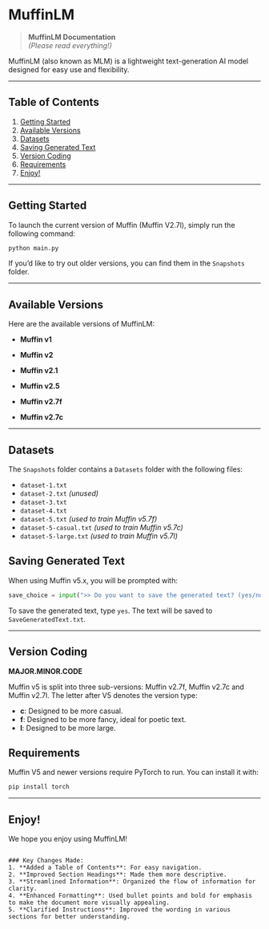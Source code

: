 # MuffinLM

> **MuffinLM Documentation**  
> *(Please read everything!)*

MuffinLM (also known as MLM) is a lightweight text-generation AI model designed for easy use and flexibility.

---

## Table of Contents

1. [Getting Started](#getting-started)
2. [Available Versions](#available-versions)
3. [Datasets](#datasets)
4. [Saving Generated Text](#saving-generated-text)
5. [Version Coding](#version-coding)
6. [Requirements](#requirements)
7. [Enjoy!](#enjoy)

---

## Getting Started

To launch the current version of Muffin (Muffin V2.7l), simply run the following command:

```bash
python main.py
```

If you’d like to try out older versions, you can find them in the `Snapshots` folder.

---

## Available Versions

Here are the available versions of MuffinLM:

- **Muffin v1** 

- **Muffin v2**

- **Muffin v2.1** 

- **Muffin v2.5** 

- **Muffin v2.7f** 

- **Muffin v2.7c**

---

## Datasets

The `Snapshots` folder contains a `Datasets` folder with the following files:

- `dataset-1.txt`
- `dataset-2.txt` *(unused)*
- `dataset-3.txt`
- `dataset-4.txt`
- `dataset-5.txt` *(used to train Muffin v5.7f)*
- `dataset-5-casual.txt` *(used to train Muffin v5.7c)*
- `dataset-5-large.txt` *(used to train Muffin v5.7l)*

## Saving Generated Text

When using Muffin v5.x, you will be prompted with:

```python
save_choice = input(">> Do you want to save the generated text? (yes/no/cancel/stop): ").strip().lower()
```

To save the generated text, type `yes`. The text will be saved to `SaveGeneratedText.txt`.

---

## Version Coding

**MAJOR.MINOR.CODE**

Muffin v5 is split into three sub-versions: Muffin v2.7f, Muffin v2.7c and Muffin v2.7l. The letter after V5 denotes the version type:

- **c**: Designed to be more casual.
- **f**: Designed to be more fancy, ideal for poetic text.
- **l**: Designed to be more large.

## Requirements

Muffin V5 and newer versions require PyTorch to run. You can install it with:

```bash
pip install torch
```

---

## Enjoy!

We hope you enjoy using MuffinLM!
```

### Key Changes Made:
1. **Added a Table of Contents**: For easy navigation.
2. **Improved Section Headings**: Made them more descriptive.
3. **Streamlined Information**: Organized the flow of information for clarity.
4. **Enhanced Formatting**: Used bullet points and bold for emphasis to make the document more visually appealing.
5. **Clarified Instructions**: Improved the wording in various sections for better understanding.
